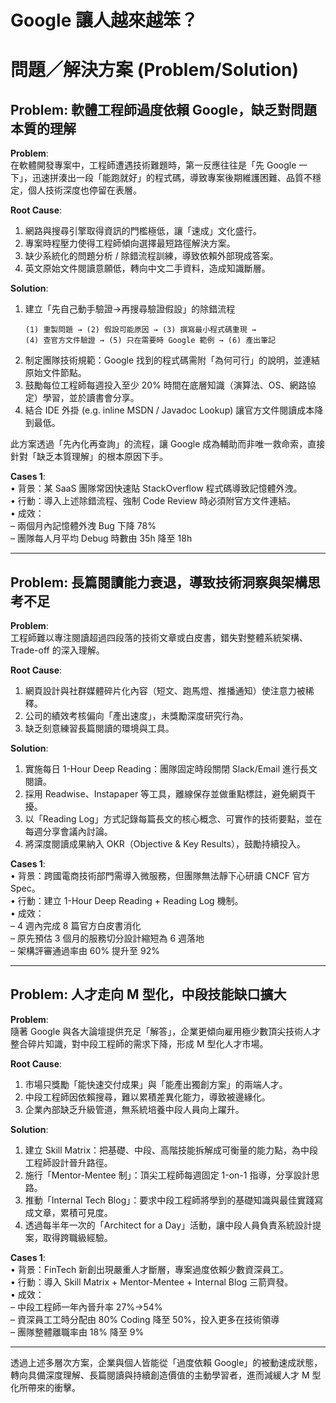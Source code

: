 # Google 讓人越來越笨？

# 問題／解決方案 (Problem/Solution)

## Problem: 軟體工程師過度依賴 Google，缺乏對問題本質的理解

**Problem**:  
在軟體開發專案中，工程師遭遇技術難題時，第一反應往往是「先 Google 一下」，迅速拼湊出一段「能跑就好」的程式碼，導致專案後期維護困難、品質不穩定，個人技術深度也停留在表層。

**Root Cause**:  
1. 網路與搜尋引擎取得資訊的門檻極低，讓「速成」文化盛行。  
2. 專案時程壓力使得工程師傾向選擇最短路徑解決方案。  
3. 缺少系統化的問題分析 / 除錯流程訓練，導致依賴外部現成答案。  
4. 英文原始文件閱讀意願低，轉向中文二手資料，造成知識斷層。

**Solution**:  
1. 建立「先自己動手驗證→再搜尋驗證假設」的除錯流程  
   ```text
   (1) 重製問題 → (2) 假設可能原因 → (3) 撰寫最小程式碼重現 →  
   (4) 查官方文件驗證 → (5) 只在需要時 Google 範例 → (6) 產出筆記
   ```
2. 制定團隊技術規範：Google 找到的程式碼需附「為何可行」的說明，並連結原始文件節點。  
3. 鼓勵每位工程師每週投入至少 20% 時間在底層知識（演算法、OS、網路協定）學習，並於讀書會分享。  
4. 結合 IDE 外掛 (e.g. inline MSDN / Javadoc Lookup) 讓官方文件閱讀成本降到最低。

此方案透過「先內化再查詢」的流程，讓 Google 成為輔助而非唯一救命索，直接針對「缺乏本質理解」的根本原因下手。

**Cases 1**:  
• 背景：某 SaaS 團隊常因快速貼 StackOverflow 程式碼導致記憶體外洩。  
• 行動：導入上述除錯流程、強制 Code Review 時必須附官方文件連結。  
• 成效：  
  – 兩個月內記憶體外洩 Bug 下降 78%  
  – 團隊每人月平均 Debug 時數由 35h 降至 18h

---

## Problem: 長篇閱讀能力衰退，導致技術洞察與架構思考不足

**Problem**:  
工程師難以專注閱讀超過四段落的技術文章或白皮書，錯失對整體系統架構、Trade-off 的深入理解。

**Root Cause**:  
1. 網頁設計與社群媒體碎片化內容（短文、跑馬燈、推播通知）使注意力被稀釋。  
2. 公司的績效考核偏向「產出速度」，未獎勵深度研究行為。  
3. 缺乏刻意練習長篇閱讀的環境與工具。

**Solution**:  
1. 實施每日 1-Hour Deep Reading：團隊固定時段關閉 Slack/Email 進行長文閱讀。  
2. 採用 Readwise、Instapaper 等工具，離線保存並做重點標註，避免網頁干擾。  
3. 以「Reading Log」方式記錄每篇長文的核心概念、可實作的技術要點，並在每週分享會議內討論。  
4. 將深度閱讀成果納入 OKR（Objective & Key Results），鼓勵持續投入。

**Cases 1**:  
• 背景：跨國電商技術部門需導入微服務，但團隊無法靜下心研讀 CNCF 官方 Spec。  
• 行動：建立 1-Hour Deep Reading + Reading Log 機制。  
• 成效：  
  – 4 週內完成 8 篇官方白皮書消化  
  – 原先預估 3 個月的服務切分設計縮短為 6 週落地  
  – 架構評審通過率由 60% 提升至 92%

---

## Problem: 人才走向 M 型化，中段技能缺口擴大

**Problem**:  
隨著 Google 與各大論壇提供充足「解答」，企業更傾向雇用極少數頂尖技術人才整合碎片知識，對中段工程師的需求下降，形成 M 型化人才市場。

**Root Cause**:  
1. 市場只獎勵「能快速交付成果」與「能產出獨創方案」的兩端人才。  
2. 中段工程師因依賴搜尋，難以累積差異化能力，導致被邊緣化。  
3. 企業內部缺乏升級管道，無系統培養中段人員向上躍升。

**Solution**:  
1. 建立 Skill Matrix：把基礎、中段、高階技能拆解成可衡量的能力點，為中段工程師設計晉升路徑。  
2. 施行「Mentor-Mentee 制」：頂尖工程師每週固定 1-on-1 指導，分享設計思路。  
3. 推動「Internal Tech Blog」：要求中段工程師將學到的基礎知識與最佳實踐寫成文章，累積可見度。  
4. 透過每半年一次的「Architect for a Day」活動，讓中段人員負責系統設計提案，取得跨職級經驗。

**Cases 1**:  
• 背景：FinTech 新創出現嚴重人才斷層，專案過度依賴少數資深員工。  
• 行動：導入 Skill Matrix + Mentor-Mentee + Internal Blog 三箭齊發。  
• 成效：  
  – 中段工程師一年內晉升率 27%→54%  
  – 資深員工工時分配由 80% Coding 降至 50%，投入更多在技術領導  
  – 團隊整體離職率由 18% 降至 9%

---

透過上述多層次方案，企業與個人皆能從「過度依賴 Google」的被動速成狀態，轉向具備深度理解、長篇閱讀與持續創造價值的主動學習者，進而減緩人才 M 型化所帶來的衝擊。